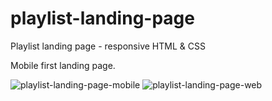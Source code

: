 # playlist-landing-page
Playlist landing page - responsive HTML &amp; CSS

Mobile first landing page. 

<img src="https://i.ibb.co/vmH3cXh/playlist-landing-page-mobile.png" alt="playlist-landing-page-mobile">

<img src="https://i.ibb.co/kMxG6Dr/playlist-landing-page-web.png" alt="playlist-landing-page-web">
